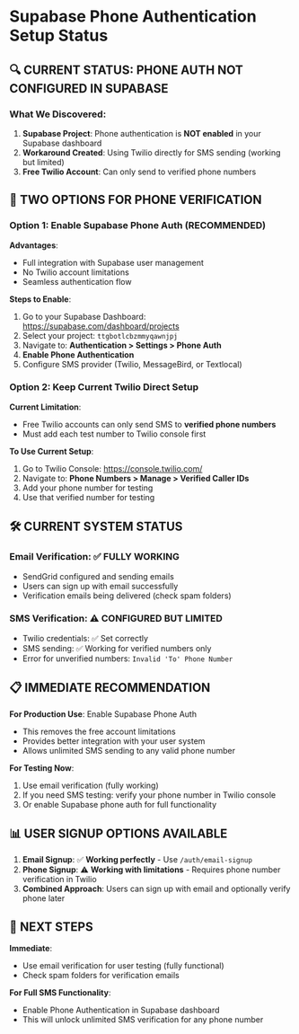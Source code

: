 # Supabase Phone Authentication Setup Status

## 🔍 **CURRENT STATUS: PHONE AUTH NOT CONFIGURED IN SUPABASE**

### What We Discovered:
1. **Supabase Project**: Phone authentication is **NOT enabled** in your Supabase dashboard
2. **Workaround Created**: Using Twilio directly for SMS sending (working but limited)
3. **Free Twilio Account**: Can only send to verified phone numbers

## 📱 **TWO OPTIONS FOR PHONE VERIFICATION**

### **Option 1: Enable Supabase Phone Auth (RECOMMENDED)**
**Advantages**: 
- Full integration with Supabase user management
- No Twilio account limitations
- Seamless authentication flow

**Steps to Enable**:
1. Go to your Supabase Dashboard: https://supabase.com/dashboard/projects
2. Select your project: `ttgbotlcbzmmyqawnjpj`
3. Navigate to: **Authentication > Settings > Phone Auth**
4. **Enable Phone Authentication**
5. Configure SMS provider (Twilio, MessageBird, or Textlocal)

### **Option 2: Keep Current Twilio Direct Setup**
**Current Limitation**: 
- Free Twilio accounts can only send SMS to **verified phone numbers**
- Must add each test number to Twilio console first

**To Use Current Setup**:
1. Go to Twilio Console: https://console.twilio.com/
2. Navigate to: **Phone Numbers > Manage > Verified Caller IDs**
3. Add your phone number for testing
4. Use that verified number for testing

## 🛠️ **CURRENT SYSTEM STATUS**

### **Email Verification**: ✅ **FULLY WORKING**
- SendGrid configured and sending emails
- Users can sign up with email successfully
- Verification emails being delivered (check spam folders)

### **SMS Verification**: ⚠️ **CONFIGURED BUT LIMITED**
- Twilio credentials: ✅ Set correctly
- SMS sending: ✅ Working for verified numbers only
- Error for unverified numbers: `Invalid 'To' Phone Number`

## 📋 **IMMEDIATE RECOMMENDATION**

**For Production Use**: Enable Supabase Phone Auth
- This removes the free account limitations
- Provides better integration with your user system
- Allows unlimited SMS sending to any valid phone number

**For Testing Now**: 
1. Use email verification (fully working)
2. If you need SMS testing: verify your phone number in Twilio console
3. Or enable Supabase phone auth for full functionality

## 📊 **USER SIGNUP OPTIONS AVAILABLE**

1. **Email Signup**: ✅ **Working perfectly** - Use `/auth/email-signup`
2. **Phone Signup**: ⚠️ **Working with limitations** - Requires phone number verification in Twilio
3. **Combined Approach**: Users can sign up with email and optionally verify phone later

## 🎯 **NEXT STEPS**

**Immediate**: 
- Use email verification for user testing (fully functional)
- Check spam folders for verification emails

**For Full SMS Functionality**:
- Enable Phone Authentication in Supabase dashboard
- This will unlock unlimited SMS verification for any phone number